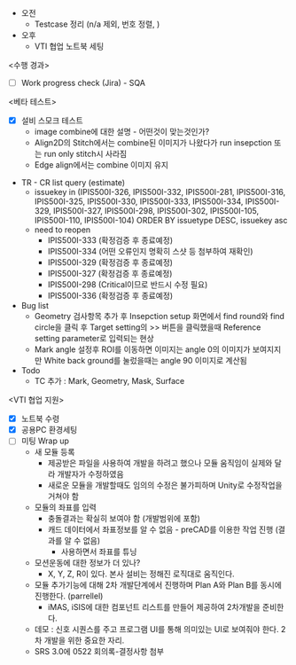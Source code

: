 - 오전
	- Testcase 정리 (n/a 제외, 번호 정렬, )
- 오후
	- VTI 협업 노트북 세팅

<수행 경과>
- [ ] Work progress check (Jira) - SQA

<베타 테스트>
- [x] 설비 스모크 테스트
	- image combine에 대한 설명 - 어떤것이 맞는것인가?
	- Align2D의 Stitch에서는 combine된 이미지가 나왔다가 run insepction 또는 run only stitch시 사라짐
	- Edge align에서는 combine 이미지 유지
- TR - CR list query (estimate)
	- issuekey in (IPIS500I-326, IPIS500I-332, IPIS500I-281, IPIS500I-316, IPIS500I-325, IPIS500I-330, IPIS500I-333, IPIS500I-334, IPIS500I-329, IPIS500I-327, IPIS500I-298, IPIS500I-302, IPIS500I-105, IPIS500I-110, IPIS500I-104) ORDER BY issuetype DESC, issuekey asc
	- need to reopen
		- IPIS500I-333 (확정검증 후 종료예정)
		- IPIS500I-334 (어떤 오류인지 명확히 스샷 등 첨부하여 재확인)
		- IPIS500I-329 (확정검증 후 종료예정)
		- IPIS500I-327 (확정검증 후 종료예정)
		- IPIS500I-298 (Critical이므로 반드시 수정 필요)
		- IPIS500I-336 (확정검증 후 종료예정)
- Bug list
	- Geometry 검사항목 추가 후 Insepction setup 화면에서 find round와 find circle을 클릭 후 Target setting의 >> 버튼을 클릭했을때 Reference setting parameter로 입력되는 현상
	- Mark angle 설정후 ROI를 이동하면 이미지는 angle 0의 이미지가 보여지지만 White back ground를 눌렀을때는 angle 90 이미지로 계산됨
- Todo
	- TC 추가 : Mark, Geometry, Mask, Surface

<VTI 협업 지원>
- [x] 노트북 수령
- [x] 공용PC 환경세팅
- [ ] 미팅 Wrap up
	- 새 모듈 등록
		- 제공받은 파일을 사용하여 개발을 하려고 했으나 모듈 움직임이 실제와 달라 개발자가 수정하였음
		- 새로운 모듈을 개발할때도 임의의 수정은 불가피하며 Unity로 수정작업을 거쳐야 함
	- 모듈의 좌표를 입력
		- 충돌결과는 확실히 보여야 함 (개발범위에 포함)
		- 캐드 데이터에서 좌표정보를 알 수 없음 - preCAD를 이용한 작업 진행 (결과를 알 수 없음)
			- 사용하면서 좌표를 튜닝
	- 모션운동에 대한 정보가 더 있나?
		- X, Y, Z, R이 있다. 본사 설비는 정해진 로직대로 움직인다.
	- 모듈 추가기능에 대해 2차 개발단계에서 진행하며 Plan A와 Plan B를 동시에 진행한다. (parrellel)
		- iMAS, iSIS에 대한 컴포넌트 리스트를 만들어 제공하여 2차개발을 준비한다.
	- 데모 : 신호 시퀀스를 주고 프로그램 UI를 통해 의미있는 UI로 보여줘야 한다. 2차 개발을 위한 중요한 자리.
	- SRS 3.0에 0522 회의록-결정사항 첨부